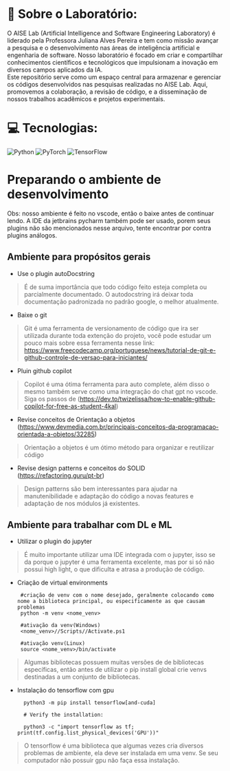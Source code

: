 # 💫 Sobre o Laboratório:
O AISE Lab (Artificial Intelligence and Software Engineering Laboratory) é liderado pela Professora Juliana Alves Pereira e tem como missão avançar a pesquisa e o desenvolvimento nas áreas de inteligência artificial e engenharia de software. Nosso laboratório é focado em criar e compartilhar conhecimentos científicos e tecnológicos que impulsionam a inovação em diversos campos aplicados da IA.<br>Este repositório serve como um espaço central para armazenar e gerenciar os códigos desenvolvidos nas pesquisas realizadas no AISE Lab. Aqui, promovemos a colaboração, a revisão de código, e a disseminação de nossos trabalhos acadêmicos e projetos experimentais.


# 💻 Tecnologias:
![Python](https://img.shields.io/badge/python-3670A0?style=for-the-badge&logo=python&logoColor=ffdd54) ![PyTorch](https://img.shields.io/badge/PyTorch-%23EE4C2C.svg?style=for-the-badge&logo=PyTorch&logoColor=white) ![TensorFlow](https://img.shields.io/badge/TensorFlow-%23FF6F00.svg?style=for-the-badge&logo=TensorFlow&logoColor=white)

# Preparando o ambiente de desenvolvimento
Obs: nosso ambiente é feito no vscode, então o baixe antes de continuar lendo. A IDE da jetbrains pycharm também pode ser usado, porem seus plugins não são mencionados nesse arquivo, tente encontrar por contra plugins análogos.

## Ambiente para propósitos gerais
- Use o plugin autoDocstring

> É de suma importância que todo código feito esteja completa ou parcialmente documentado. O autodocstring irá deixar toda documentação padronizada no padrão google, o melhor atualmente.

- Baixe o git
> Git é uma ferramenta de versionamento de código que ira ser utilizada durante toda extenção do projeto, você pode estudar um pouco mais sobre essa ferramenta nesse link: https://www.freecodecamp.org/portuguese/news/tutorial-de-git-e-github-controle-de-versao-para-iniciantes/


- Pluin github copilot
> Copilot é uma ótima ferramenta para auto complete, além disso o mesmo também serve como uma integração do chat gpt no vscode. Siga os passos de (https://dev.to/twizelissa/how-to-enable-github-copilot-for-free-as-student-4kal)

- Revise conceitos de Orientação a objetos
(https://www.devmedia.com.br/principais-conceitos-da-programacao-orientada-a-objetos/32285)
> Orientação a objetos é um ótimo método para organizar e reutilizar código 

- Revise design patterns e conceitos do SOLID
(https://refactoring.guru/pt-br)
> Design patterns são bem interessantes para ajudar na manutenibilidade e adaptação do código a novas features e adaptação de nos módulos já existentes.


## Ambiente para trabalhar com DL e ML

- Utilizar o plugin do jupyter
> É muito importante utilizar uma IDE integrada com o jupyter, isso se da porque o jupyter é uma ferramenta excelente, mas por si só não possui high light, o que dificulta e atrasa a produção de código. 

- Criação de virtual environments

	   #criação de venv com o nome desejado, geralmente colocando como nome a biblioteca principal, ou especificamente as que causam problemas
	   python -m venv <nome_venv>
	   
	   #ativação da venv(Windows)
	   <nome_venv>//Scripts//Activate.ps1
	   
	   #ativação venv(Linux)
	   source <nome_venv>/bin/activate
	   
> Algumas bibliotecas possuem muitas versões de de bibliotecas específicas, então antes de utilizar o pip install global crie venvs destinadas a um conjunto de bibliotecas.

- Instalação do tensorflow com gpu

        python3 -m pip install tensorflow[and-cuda]

        # Verify the installation:
        
        python3 -c "import tensorflow as tf; print(tf.config.list_physical_devices('GPU'))"
		
> O tensorflow é uma biblioteca que algumas vezes cria diversos problemas de ambiente, ela deve ser instalada em uma venv. Se seu computador não possuir gpu não faça essa instalação.

